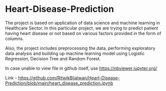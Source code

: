 # Heart-Disease-Prediction

The project is based on application of data science and machine learning in Healthcare Sector.
In this particular project, we are trying to predict patient having heart disease or not based on various factors provided in the form of columns.

Also, the project includes preprocessing the data, performing exploratory data analysis and building up machine learning model using Logistic Regression, Decision Tree and Random Forest. 

In case unable to view file in github itself, use https://nbviewer.jupyter.org/

Link - https://github.com/RitwikBijalwan/Heart-Disease-Prediction/blob/main/heart_disease_prediction.ipynb
